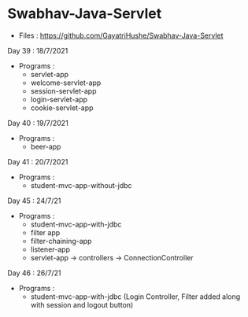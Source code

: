 # Swabhav-Java-Servlet
- Files : https://github.com/GayatriHushe/Swabhav-Java-Servlet
  
	  
Day 39 : 18/7/2021
  - Programs : 
      - servlet-app
	  - welcome-servlet-app
	  - session-servlet-app
	  - login-servlet-app
	  - cookie-servlet-app
	  
Day 40 : 19/7/2021
  - Programs : 
      - beer-app
	  
Day 41 : 20/7/2021
  - Programs : 
      - student-mvc-app-without-jdbc
	  
Day 45 : 24/7/21
  - Programs : 
      - student-mvc-app-with-jdbc
	  - filter app
	  - filter-chaining-app
	  - listener-app
	  - servlet-app
			-> controllers -> ConnectionController
			
Day 46 : 26/7/21
  - Programs : 
      - student-mvc-app-with-jdbc (Login Controller, Filter added along with session and logout button)